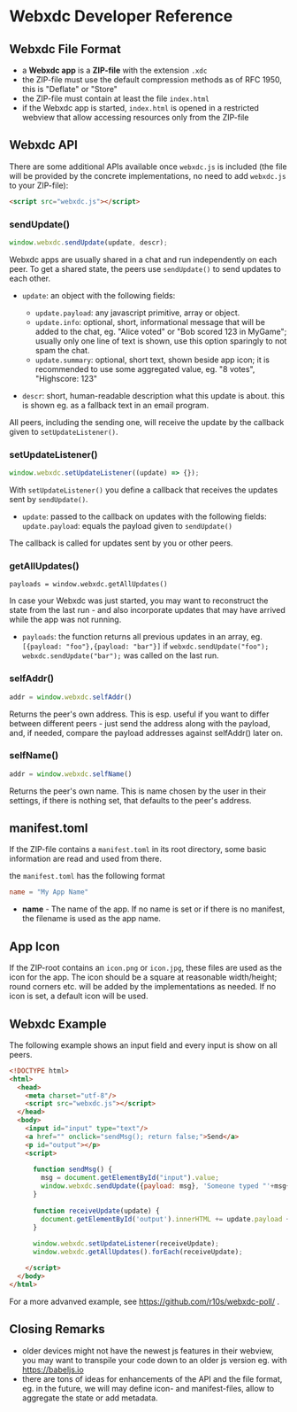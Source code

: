# Webxdc Developer Reference

## Webxdc File Format

- a **Webxdc app** is a **ZIP-file** with the extension `.xdc`
- the ZIP-file must use the default compression methods as of RFC 1950,
  this is "Deflate" or "Store"
- the ZIP-file must contain at least the file `index.html`
- if the Webxdc app is started, `index.html` is opened in a restricted webview
  that allow accessing resources only from the ZIP-file


## Webxdc API

There are some additional APIs available once `webxdc.js` is included
(the file will be provided by the concrete implementations,
no need to add `webxdc.js` to your ZIP-file):

```html
<script src="webxdc.js"></script>
```

### sendUpdate()

```js
window.webxdc.sendUpdate(update, descr);
```

Webxdc apps are usually shared in a chat and run independently on each peer.
To get a shared state, the peers use `sendUpdate()` to send updates to each other.

- `update`: an object with the following fields:  
    - `update.payload`: any javascript primitive, array or object.
    - `update.info`: optional, short, informational message that will be added to the chat,
       eg. "Alice voted" or "Bob scored 123 in MyGame";
       usually only one line of text is shown,
       use this option sparingly to not spam the chat.
    - `update.summary`: optional, short text, shown beside app icon;
       it is recommended to use some aggregated value,  eg. "8 votes", "Highscore: 123"

- `descr`: short, human-readable description what this update is about.
  this is shown eg. as a fallback text in an email program.

All peers, including the sending one,
will receive the update by the callback given to `setUpdateListener()`.

### setUpdateListener()

```js
window.webxdc.setUpdateListener((update) => {});
```

With `setUpdateListener()` you define a callback that receives the updates
sent by `sendUpdate()`.

- `update`: passed to the callback on updates with the following fields:  
  `update.payload`: equals the payload given to `sendUpdate()`

The callback is called for updates sent by you or other peers.


### getAllUpdates()

```
payloads = window.webxdc.getAllUpdates()
```

In case your Webxdc was just started,
you may want to reconstruct the state from the last run -
and also incorporate updates that may have arrived while the app was not running.

- `payloads`: the function returns all previous updates in an array, 
  eg. `[{payload: "foo"},{payload: "bar"}]`
  if `webxdc.sendUpdate("foo"); webxdc.sendUpdate("bar");` was called on the last run.


### selfAddr()

```js
addr = window.webxdc.selfAddr()
```

Returns the peer's own address.
This is esp. useful if you want to differ between different peers -
just send the address along with the payload,
and, if needed, compare the payload addresses against selfAddr() later on.


### selfName()

```js
addr = window.webxdc.selfName()
```

Returns the peer's own name.
This is name chosen by the user in their settings,
if there is nothing set, that defaults to the peer's address.


## manifest.toml

If the ZIP-file contains a `manifest.toml` in its root directory,
some basic information are read and used from there.

the `manifest.toml` has the following format

```toml
name = "My App Name"
```

- **name** - The name of the app.
  If no name is set or if there is no manifest, the filename is used as the app name.


## App Icon

If the ZIP-root contains an `icon.png` or `icon.jpg`,
these files are used as the icon for the app.
The icon should be a square at reasonable width/height;
round corners etc. will be added by the implementations as needed.
If no icon is set, a default icon will be used.


## Webxdc Example

The following example shows an input field and  every input is show on all peers.

```html
<!DOCTYPE html>
<html>
  <head>
    <meta charset="utf-8"/>
    <script src="webxdc.js"></script>
  </head>
  <body>
    <input id="input" type="text"/>
    <a href="" onclick="sendMsg(); return false;">Send</a>
    <p id="output"></p>
    <script>
    
      function sendMsg() {
        msg = document.getElementById("input").value;
        window.webxdc.sendUpdate({payload: msg}, 'Someone typed "'+msg+'".');
      }
    
      function receiveUpdate(update) {
        document.getElementById('output').innerHTML += update.payload + "<br>";
      }
    
      window.webxdc.setUpdateListener(receiveUpdate);
      window.webxdc.getAllUpdates().forEach(receiveUpdate);

    </script>
  </body>
</html>
```

For a more advanved example, see https://github.com/r10s/webxdc-poll/ .


## Closing Remarks

- older devices might not have the newest js features in their webview,
  you may want to transpile your code down to an older js version eg. with https://babeljs.io
- there are tons of ideas for enhancements of the API and the file format,
  eg. in the future, we will may define icon- and manifest-files,
  allow to aggregate the state or add metadata.